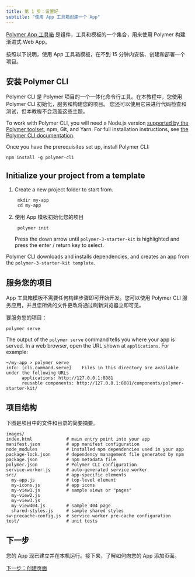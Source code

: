 ```yaml
---
title: 第 1 步：设置好
subtitle: "使用 App 工具箱创建一个 App"
---
```


<!-- toc -->

[Polymer App 工具箱][toolbox] 是组件，工具和模板的一个集合，用来使用 Polymer 构建渐进式 Web App。

按照以下说明，使用 App 工具箱模板，在不到 15 分钟内安装、创建和部署一个项目。

## 安装 Polymer CLI

Polymer CLI 是 Polymer 项目的一个一体化命令行工具。在本教程中，您使用 Polymer CLI 初始化，服务和构建您的项目。
您还可以使用它来进行代码检查和测试，但本教程不会涵盖这些主题。

To work with Polymer CLI, you will need a Node.js version [supported by the Polymer toolset](/{{{polymer_version_dir}}}/docs/tools/node-support), npm, Git, and Yarn. For full installation instructions, see [the
Polymer CLI documentation](/{{{polymer_version_dir}}}/docs/tools/polymer-cli).

Once you have the prerequisites set up, install Polymer CLI:

    npm install -g polymer-cli

## Initialize your project from a template

1. Create a new project folder to start from.

        mkdir my-app
        cd my-app

1. 使用 App 模板初始化您的项目

        polymer init

    Press the down arrow until `polymer-3-starter-kit` is highlighted and press the enter / return
    key to select.

Polymer CLI downloads and installs dependencies, and creates an app from the `polymer-3-starter-kit template`.

## 服务您的项目

App 工具箱模板不需要任何构建步骤即可开始开发。您可以使用 Polymer CLI 服务应用，并且您所做的文件更改将通过刷新浏览器立即可见。

要服务您的项目：

    polymer serve

The output of the `polymer serve` command tells you where your app is served. In a web browser, open the URL shown at `applications`. For example:

```
~/my-app > polymer serve
info: [cli.command.serve]    Files in this directory are available under the following URLs
      applications: http://127.0.0.1:8081
      reusable components: http://127.0.0.1:8081/components/polymer-starter-kit/
```

## 项目结构

下图是项目中的文件和目录的简要摘要。

```text
images/
index.html             # main entry point into your app
manifest.json          # app manifest configuration
node_modules           # installed npm dependencies used in your app
package-lock.json      # dependency management file generated by npm
package.json           # npm metadata file
polymer.json           # Polymer CLI configuration 
service-worker.js      # auto-generated service worker
src/                   # app-specific elements
  my-app.js            # top-level element
  my-icons.js          # app icons
  my-view1.js          # sample views or "pages"
  my-view2.js
  my-view3.js
  my-view404.js        # sample 404 page
  shared-styles.js     # sample shared styles
sw-precache-config.js  # service worker pre-cache configuration
test/                  # unit tests
```

## 下一步

您的 App 现已建立并在本机运行。接下来，了解如何向您的 App 添加页面。

<a class="blue-button"
    href="create-a-page">下一步：创建页面</a>

[toolbox]: /3.0/toolbox/
[md]: http://www.google.com/design/spec/material-design/introduction.html
